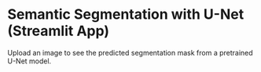 # Semantic Segmentation with U-Net (Streamlit App)

Upload an image to see the predicted segmentation mask from a pretrained U-Net model.
